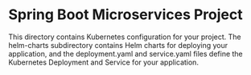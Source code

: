 # Spring Boot Microservices Project

This directory contains Kubernetes configuration for your project. The helm-charts subdirectory contains Helm charts for deploying your application, and the deployment.yaml and service.yaml files define the Kubernetes Deployment and Service for your application.
